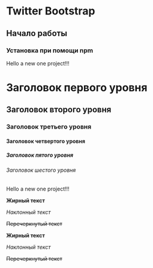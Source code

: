 # Twitter Bootstrap
## Начало работы
### Установка при помощи npm
Hello a new one project!!!
# Заголовок первого уровня
## Заголовок второго уровня
### Заголовок третьего уровня
#### Заголовок четвертого уровня
##### Заголовок пятого уровня
###### Заголовок шестого уровня

Hello a new one project!!!

**Жирный текст**

*Наклонный текст*

~~Перечеркнутый текст~~

**Жирный текст** 

*Наклонный текст*

~~Перечеркнутый текст~~

```html
```
